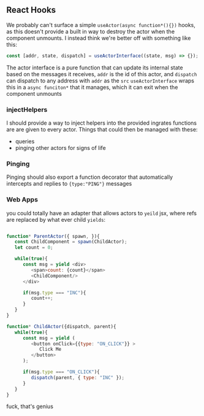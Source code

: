 ## React Hooks

We probably can't surface a simple `useActor(async function*(){})` hooks, as this doesn't provide a built in way to destroy the actor when the component unmounts.
I instead think we're better off with something like this:

```javascript
const [addr, state, dispatch] = useActorInterface((state, msg) => {});
```

The actor interface is a pure function that can update its internal state based on the messages it receives, `addr` is the id of this actor, and `dispatch` can dispatch to any address with `addr` as the `src`
`useActorInterface` wraps this in a `async funciton*` that it manages, which it can exit when the component unmounts

### injectHelpers

I should provide a way to inject helpers into the provided ingrates functions are are given to every actor. Things that could then be managed with these:

- queries
- pinging other actors for signs of life

### Pinging

Pinging should also export a function decorator that automatically intercepts and replies to `{type:"PING"}` messages

### Web Apps

you could totally have an adapter that allows actors to `yeild` jsx, where refs are replaced by what ever child `yields`:

```javascript

function* ParentActor({ spawn, }){
   const ChildComponent = spawn(ChildActor);
   let count = 0;

   while(true){
      const msg = yield <div>
         <span>count: {count}</span>
         <ChildComponent/>
      </div>

      if(msg.type === "INC"){
         count++;
      }
   }
}

function* ChildActor({dispatch, parent){
   while(true){
      const msg = yield (
         <button onClick={{type: "ON_CLICK"}} >
            Click Me
         </button>
      );

      if(msg.type === "ON_CLICK"){
         dispatch(parent, { type: "INC" });
      }
   }
}
```

fuck, that's genius
